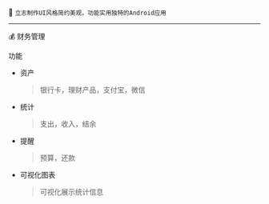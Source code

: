 💪 `立志制作UI风格简约美观，功能实用独特的Android应用`

---


💰 财务管理



功能



* 资产

  > 银行卡，理财产品，支付宝，微信

  

* 统计

  > 支出，收入，结余

  

* 提醒

  > 预算，还款

  

* 可视化图表

  > 可视化展示统计信息






